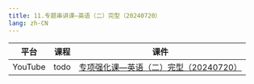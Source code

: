 ```yaml
---
title: 11.专题串讲课—英语（二）完型（20240720）
lang: zh-CN
---
```



| 平台       | 课程                                                                                                                                    | 课件                                                                                                                                                                                                                                                                                |
|----------|---------------------------------------------------------------------------------------------------------------------------------------|-----------------------------------------------------------------------------------------------------------------------------------------------------------------------------------------------------------------------------------------------------------------------------------|
| YouTube  | todo                                                                                                                                  | [专项强化课—英语（二）完型（20240720）](../../public/english/%E8%8B%B1%E8%AF%AD%E4%BA%8C-%E6%AD%A3%E5%BC%8F%E8%AF%BE/pdf/%E4%B8%93%E9%A1%B9%E5%BC%BA%E5%8C%96%E8%AF%BE%E2%80%94%E8%8B%B1%E8%AF%AD%EF%BC%88%E4%BA%8C%EF%BC%89%E5%AE%8C%E5%9E%8B%EF%BC%8820240720%EF%BC%89%E4%B8%8A%E4%BC%A0.pdf) |






